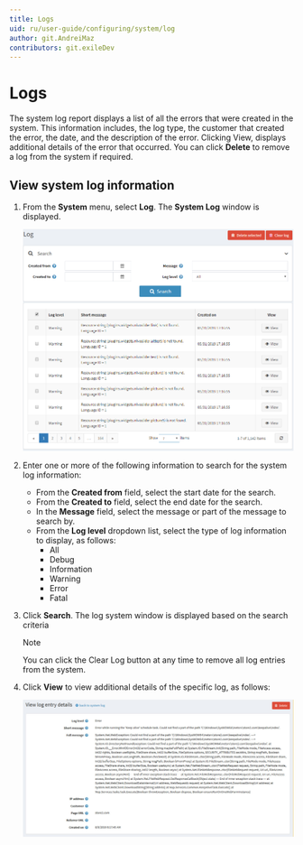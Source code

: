```yaml
---
title: Logs
uid: ru/user-guide/configuring/system/log
author: git.AndreiMaz
contributors: git.exileDev
---
```

# Logs

The system log report displays a list of all the errors that were created in the system. This information includes, the log type, the customer that created the error, the date, and the description of the error. Clicking View, displays additional details of the error that occurred. You can click **Delete** to remove a log from the system if required.

## View system log information

1. From the **System** menu, select **Log**. The **System Log** window is displayed.

    ![Logs](_static/log/log.png)
1. Enter one or more of the following information to search for the system log information:
    * From the **Created from** field, select the start date for the search.
    * From the **Created to** field, select the end date for the search.
    * In the **Message** field, select the message or part of the message to search by.
    * From the **Log level** dropdown list, select the type of log information to display, as follows:
      * All
      * Debug
      * Information
      * Warning
      * Error
      * Fatal
1. Click **Search**. The log system window is displayed based on the search criteria

    > [!NOTE]
    >  You can click the Clear Log button at any time to remove all log entries from the system.
1. Click **View** to view additional details of the specific log, as follows:

    ![Log entry - Details](_static/log/log-details.jpg)
